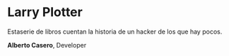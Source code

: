 # Larry Plotter

Estaserie de libros cuentan la historia de un hacker de los que hay pocos.

**Alberto Casero**, Developer

